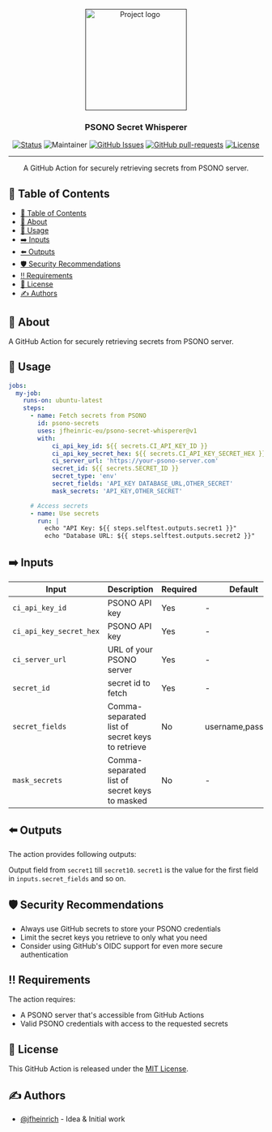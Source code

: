 <p align="center">
  <a href="" rel="noopener">
 <img width=200px height=200px src="https://jfheinrich.eu/storage/assets/psono-secret-whisperer.png" alt="Project logo"></a>
</p>

<h3 align="center">PSONO Secret Whisperer</h3>

<div align="center">

[![Status](https://img.shields.io/badge/status-active-success.svg)]()
![Maintainer](https://img.shields.io/badge/maintainer-@jfheinrich-blue)
[![GitHub Issues](https://img.shields.io/github/issues/jfheinrich-eu/psono-secret-whisperer.svg)](https://github.com/kylelobo/The-Documentation-Compendium/issues)
[![GitHub pull-requests](https://img.shields.io/github/issues-pr/jfheinrich-eu/psono-secret-whisperer.svg)](https://GitHub.com/Naereen/StrapDown.js/pull/)
[![License](https://img.shields.io/badge/license-MIT-blue.svg)](/LICENSE)

</div>

---

<p align="center"> A GitHub Action for securely retrieving secrets from PSONO server.
    <br>
</p>




## 📝 Table of Contents

- [📝 Table of Contents](#-table-of-contents)
- [🧐 About ](#-about)
- [🎈 Usage ](#-usage)
- [➡️ Inputs ](#️-inputs)
- [⬅️ Outputs ](#️-outputs)
- [🛡️ Security Recommendations ](#️-security-recommendations)
- [‼️ Requirements ](#️-requirements)
- [📄 License ](#-license)
- [✍️ Authors ](#️-authors)

## 🧐 About <a name = "about"></a>

A GitHub Action for securely retrieving secrets from PSONO server.

## 🎈 Usage <a name="usage"></a>

```yaml
jobs:
  my-job:
    runs-on: ubuntu-latest
    steps:
      - name: Fetch secrets from PSONO
        id: psono-secrets
        uses: jfheinric-eu/psono-secret-whisperer@v1
        with:
            ci_api_key_id: ${{ secrets.CI_API_KEY_ID }}
            ci_api_key_secret_hex: ${{ secrets.CI_API_KEY_SECRET_HEX }}
            ci_server_url: 'https://your-psono-server.com'
            secret_id: ${{ secrets.SECRET_ID }}
            secret_type: 'env'
            secret_fields: 'API_KEY DATABASE_URL,OTHER_SECRET'
            mask_secrets: 'API_KEY,OTHER_SECRET'

      # Access secrets
      - name: Use secrets
        run: |
          echo "API Key: ${{ steps.selftest.outputs.secret1 }}"
          echo "Database URL: ${{ steps.selftest.outputs.secret2 }}"
```

## ➡️ Inputs <a name="inputs"></a>

| Input                   | Description                                           | Required | Default           |
|-------------------------|-------------------------------------------------------|----------|-------------------|
| `ci_api_key_id`         | PSONO API key                                         | Yes      | -                 |
| `ci_api_key_secret_hex` | PSONO API key                                         | Yes      | -                 |
| `ci_server_url`         | URL of your PSONO server                              | Yes      | -                 |
| `secret_id`             | secret id to fetch                                    | Yes      | -                 |
| `secret_fields`         | Comma-separated list of secret keys to retrieve       | No       | username,password |
| `mask_secrets`          | Comma-separated list of secret keys to masked         | No       | -                 |

## ⬅️ Outputs <a name="outputs"></a>

The action provides following outputs:

Output field from `secret1` till `secret10`. `secret1` is the value for the first field in `inputs.secret_fields` and so on.

## 🛡️ Security Recommendations <a name="security-recommendations"></a>

- Always use GitHub secrets to store your PSONO credentials
- Limit the secret keys you retrieve to only what you need
- Consider using GitHub's OIDC support for even more secure authentication

## ‼️ Requirements <a name="requirements"></a>

The action requires:
- A PSONO server that's accessible from GitHub Actions
- Valid PSONO credentials with access to the requested secrets

## 📄 License <a name="license"></a>

This GitHub Action is released under the [MIT License](LICENSE).

## ✍️ Authors <a name = "authors"></a>

- [@jfheinrich](https://github.com/jfheinrich) - Idea & Initial work
